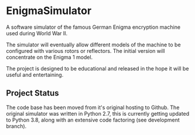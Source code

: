 # EnigmaSimulator

A software simulator of the famous German Enigma encryption machine used during World War II.

The simulator will eventually allow different models of the machine to be configured with various rotors or reflectors.  The initial version will concentrate on the Enigma 1 model.

The project is designed to be educational and released in the hope it will be useful and entertaining.

## Project Status
The code base has been moved from it's original hosting to Github.  The original simulator was written in Python 2.7, this is currently getting updated to Python 3.8, along with an extensive code factoring (see development branch).
